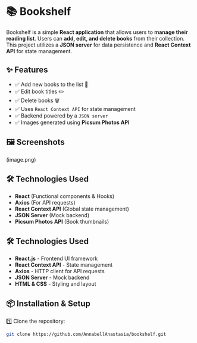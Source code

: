 # 📚 Bookshelf

Bookshelf is a simple **React application** that allows users to **manage their reading list**. Users can **add, edit, and delete books** from their collection. This project utilizes a **JSON server** for data persistence and **React Context API** for state management.

## ✨ Features
- ✅ Add new books to the list 📖
- ✅ Edit book titles ✏️
- ✅ Delete books 🗑️
- ✅ Uses `React Context API` for state management
- ✅ Backend powered by a `JSON server`
- ✅ Images generated using **Picsum Photos API**

## 🖼️ Screenshots
(image.png) 

## 🛠️ Technologies Used
- **React** (Functional components & Hooks)
- **Axios** (For API requests)
- **React Context API** (Global state management)
- **JSON Server** (Mock backend)
- **Picsum Photos API** (Book thumbnails)


## 🛠 Technologies Used

- **React.js** - Frontend UI framework
- **React Context API** - State management
- **Axios** - HTTP client for API requests
- **JSON Server** - Mock backend
- **HTML & CSS** - Styling and layout

## 📦 Installation & Setup

1️⃣ Clone the repository:
```sh
git clone https://github.com/AnnabellAnastasia/bookshelf.git


